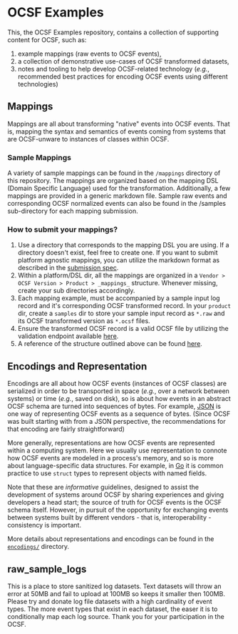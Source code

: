 # OCSF Examples

This, the OCSF Examples repository, contains a collection of
supporting content for OCSF, such as:

1. example mappings (raw events to OCSF events),
2. a collection of demonstrative use-cases of OCSF transformed
   datasets,
3. notes and tooling to help develop OCSF-related technology (_e.g._,
   recommended best practices for encoding OCSF events using different
   technologies)

## Mappings

Mappings are all about transforming "native" events into OCSF events.
That is, mapping the syntax and semantics of events coming from
systems that are OCSF-unware to instances of classes within OCSF.


### Sample Mappings

A variety of sample mappings can be found in the `/mappings` directory of this repository. The mappings are organized based on the mapping DSL (Domain Specific Language) used for the transformation. Additionally, a few mappings are provided in a generic markdown file. Sample raw events and corresponding OCSF normalized events can also be found in the /samples sub-directory for each mapping submission.

### How to submit your mappings?

1. Use a directory that corresponds to the mapping DSL you are using. If a directory doesn't exist, feel free to create one. If you want to submit platform agnostic mappings, you can utilize the markdown format as described in the [submission spec](https://github.com/ocsf/examples/blob/main/mappings/markdown/submission_spec.md).
2. Within a platform/DSL dir, all the mappings are organized in a `Vendor > OCSF Version > Product > _mappings_` structure. Whenever missing, create your sub directories accordingly.
3. Each mapping example, must be accompanied by a sample input log record and it's corresponding OCSF transformed record. In your `product` dir, create a `samples` dir to store your sample input record as `*.raw` and its OCSF transformed version as `*.ocsf` files.
4. Ensure the transformed OCSF record is a valid OCSF file by utilizing the validation endpoint available [here](https://schema.ocsf.io/doc/index.html#/Tools/SchemaWeb_SchemaController_validate).
5. A reference of the structure outlined above can be found [here](https://github.com/ocsf/examples/tree/main/mappings/markdown/AWS).

## Encodings and Representation

Encodings are all about how OCSF events (instances of OCSF classes)
are serialized in order to be transported in space (_e.g._, over a
network between systems) or time (_e.g._, saved on disk), so is about
how events in an abstract OCSF schema are turned into sequences of
bytes.  For example, [JSON](https://www.json.org/json-en.html) is one
way of representing OCSF events as a sequence of bytes.  (Since OCSF
was built starting with from a JSON perspective, the recommendations
for that encoding are fairly straightforward)

More generally, representations are how OCSF events are represented
within a computing system.  Here we usually use representation to
connote how OCSF events are modeled in a process's memory, and so is
more about language-specific data structures.  For example, in
[Go](https://go.dev/) it is common practice to use `struct` types to
represent objects with named fields.

Note that these are _informative_ guidelines, designed to assist the
development of systems around OCSF by sharing experiences and giving
developers a head start; the source of truth for OCSF events is the
OCSF schema itself.  However, in pursuit of the opportunity for
exchanging events between systems built by different vendors - that
is, interoperability - consistency is important.

More details about representations and encodings can be found in the
[`encodings/`](encodings/README.md) directory.


## raw_sample_logs
This is a place to store sanitized log datasets. Text datasets will throw an error at 50MB and fail to upload at 100MB so keeps it smaller then 100MB. Please try and donate log file datasets with a high cardinality of event types. The more event types that exist in each dataset, the easer it is to conditionally map each log source. Thank you for your participation in the OCSF.  